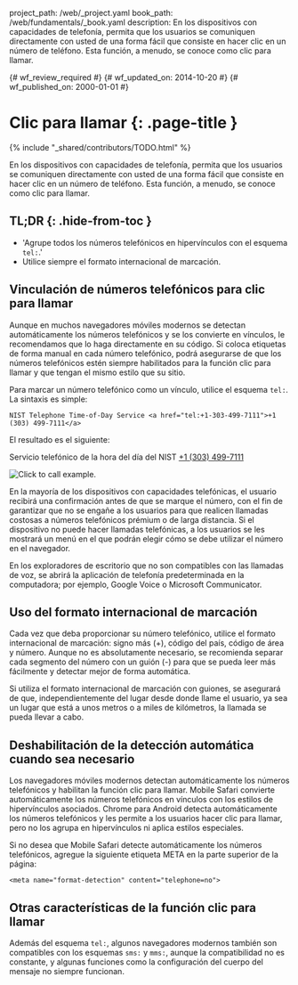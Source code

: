 project_path: /web/_project.yaml
book_path: /web/fundamentals/_book.yaml
description: En los dispositivos con capacidades de telefonía, permita que los usuarios se comuniquen directamente con usted de una forma fácil que consiste en hacer clic en un número de teléfono. Esta función, a menudo, se conoce como clic para llamar.

{# wf_review_required #}
{# wf_updated_on: 2014-10-20 #}
{# wf_published_on: 2000-01-01 #}

# Clic para llamar {: .page-title }

{% include "_shared/contributors/TODO.html" %}



En los dispositivos con capacidades de telefonía, permita que los usuarios se comuniquen directamente con usted de una forma fácil que consiste en hacer clic en un número de teléfono. Esta función, a menudo, se conoce como clic para llamar.


## TL;DR {: .hide-from-toc }
- 'Agrupe todos los números telefónicos en hipervínculos con el esquema <code>tel:</code>.'
- Utilice siempre el formato internacional de marcación.


## Vinculación de números telefónicos para clic para llamar

Aunque en muchos navegadores móviles modernos se detectan automáticamente los números telefónicos 
y se los convierte en vínculos, le recomendamos que lo haga directamente en su código.
Si coloca etiquetas de forma manual en cada número telefónico, podrá asegurarse de que los números telefónicos estén siempre
habilitados para la función clic para llamar y que tengan el mismo estilo que su sitio.

Para marcar un número telefónico como un vínculo, utilice el esquema `tel:`.  La sintaxis es 
simple:


    NIST Telephone Time-of-Day Service <a href="tel:+1-303-499-7111">+1 (303) 499-7111</a>
    

El resultado es el siguiente:

Servicio telefónico de la hora del día del NIST <a href="tel:+1-303-499-7111">+1 (303) 499-7111</a>

<img src="images/click-to-call_framed.jpg" class="center" alt="Click to call example.">

En la mayoría de los dispositivos con capacidades telefónicas, el usuario recibirá una
confirmación antes de que se marque el número, con el fin de garantizar que no se engañe a los usuarios 
para que realicen llamadas costosas a números telefónicos prémium o de larga distancia. 
Si el dispositivo no puede hacer llamadas telefónicas, a los usuarios se les mostrará un
menú en el que podrán elegir cómo se debe utilizar el número en el navegador.

En los exploradores de escritorio que no son compatibles con las llamadas de voz, se abrirá la aplicación de telefonía predeterminada
en la computadora; por ejemplo, Google Voice o Microsoft
Communicator.

## Uso del formato internacional de marcación

Cada vez que deba proporcionar su número telefónico, utilice el formato internacional de marcación: 
signo más (+), código del país, código de área y número.  Aunque no es absolutamente
necesario, se recomienda separar cada segmento del número con un
guión (-) para que se pueda leer más fácilmente y detectar mejor de forma automática.

Si utiliza el formato internacional de marcación con guiones, se asegurará de que, independientemente del lugar
desde donde llame el usuario, ya sea un lugar que está a unos metros o a miles
de kilómetros, la llamada se pueda llevar a cabo.

## Deshabilitación de la detección automática cuando sea necesario

Los navegadores móviles modernos detectan automáticamente los números telefónicos y habilitan la función
clic para llamar.  Mobile Safari convierte automáticamente los números telefónicos en vínculos
con los estilos de hipervínculos asociados.  Chrome para Android detecta automáticamente
los números telefónicos y les permite a los usuarios hacer clic para llamar, pero no los agrupa
en hipervínculos ni aplica estilos especiales.

Si no desea que Mobile Safari detecte automáticamente los números telefónicos, agregue la
siguiente etiqueta META en la parte superior de la página:


    <meta name="format-detection" content="telephone=no">
    

## Otras características de la función clic para llamar

Además del esquema `tel:`, algunos navegadores modernos también son compatibles con los esquemas `sms:`
y `mms:`, aunque la compatibilidad no es constante, y algunas
funciones como la configuración del cuerpo del mensaje no siempre funcionan.  

